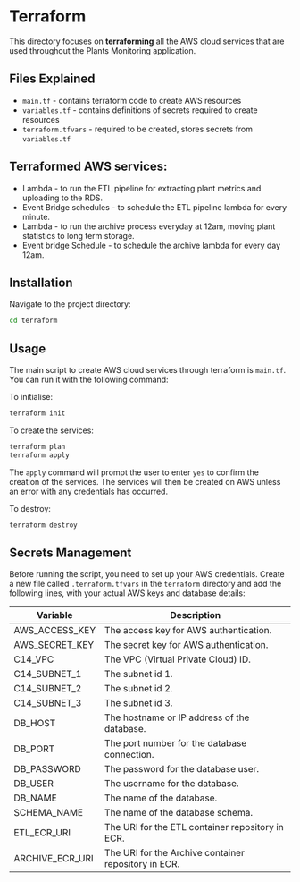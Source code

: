 # Terraform 

This directory focuses on **terraforming** all the AWS cloud services that are used throughout the Plants Monitoring application.

## Files Explained
* `main.tf` - contains terraform code to create AWS resources
* `variables.tf` - contains definitions of secrets required to create resources
* `terraform.tfvars` - required to be created, stores secrets from `variables.tf`


## Terraformed AWS services:
* Lambda - to run the ETL pipeline for extracting plant metrics and uploading to the RDS. 
* Event Bridge schedules - to schedule the ETL pipeline lambda for every minute.
* Lambda - to run the archive process everyday at 12am, moving plant statistics to long term storage.
* Event bridge Schedule - to schedule the archive lambda for every day 12am. 
  

## Installation

Navigate to the project directory:
```bash
cd terraform
```

## Usage
The main script to create AWS cloud services through terraform is `main.tf`. You can run it with the following command:

To initialise: 
```bash
terraform init 
```

To create the services:
```bash
terraform plan
terraform apply 
```
The ```apply``` command will prompt the user to enter ```yes``` to confirm the creation of the services. The services will then be created on AWS unless an error with any credentials has occurred. 

To destroy:
```bash
terraform destroy
```

## Secrets Management

Before running the script, you need to set up your AWS credentials. Create a new file called `.terraform.tfvars` in the `terraform` directory and add the following lines, with your actual AWS keys and database details:

| Variable         | Description                                          |
|------------------|------------------------------------------------------|
| AWS_ACCESS_KEY   | The access key for AWS authentication.               |
| AWS_SECRET_KEY   | The secret key for AWS authentication.               |
| C14_VPC          | The VPC (Virtual Private Cloud) ID.                  |
| C14_SUBNET_1     | The subnet id 1.                                     |
| C14_SUBNET_2     | The subnet id 2.                                     |
| C14_SUBNET_3     | The subnet id 3.                                     |
| DB_HOST          | The hostname or IP address of the database.          |
| DB_PORT          | The port number for the database connection.         |
| DB_PASSWORD      | The password for the database user.                  |
| DB_USER          | The username for the database.                       |
| DB_NAME          | The name of the database.                            |
| SCHEMA_NAME      | The name of the database schema.                     |
| ETL_ECR_URI      | The URI for the ETL container repository in ECR.     |
| ARCHIVE_ECR_URI  | The URI for the Archive container repository in ECR. |